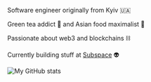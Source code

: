 Software engineer originally from Kyiv 🇺🇦 

Green tea addict 🍵 and Asian food maximalist 🥢

Passionate about web3 and blockchains ⛓️

Currently building stuff at [Subspace](https://github.com/subspace) 👽

![My GitHub stats](https://github-readme-stats.vercel.app/api?username=isserge&show_icons=true&count_private=true&hide_border=true)

